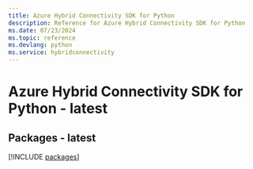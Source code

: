 ```yaml
---
title: Azure Hybrid Connectivity SDK for Python
description: Reference for Azure Hybrid Connectivity SDK for Python
ms.date: 07/23/2024
ms.topic: reference
ms.devlang: python
ms.service: hybridconnectivity
---
```

# Azure Hybrid Connectivity SDK for Python - latest
## Packages - latest
[!INCLUDE [packages](hybrid-connectivity-index.md)]